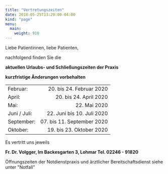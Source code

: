 ```yaml
---
title: "Vertretungszeiten"
date: 2018-05-25T13:29:00-04:00
kind: "page"
menu:
  main:
    weight: 910
---
```


Liebe Patientinnen, liebe Patienten,
 
nachfolgend finden Sie die

**aktuellen Urlaubs- und Schließungszeiten der Praxis**

**kurzfristige Änderungen vorbehalten**

|||
|-------------|----------------------------:|
Februar:    |        20. bis 24. Februar 2020
April:        |        20. bis 24. April 2020
Mai:    |   22. Mai 2020
Juni / Juli: | 22. Juni bis 10. Juli 2020 
September:      |   07. bis 11. September 2020
Oktober: | 19. bis 23. Oktober 2020


Es vertritt uns jeweils

**Fr. Dr. Volgger, Im Backesgarten 3, Lohmar
Tel. 02246 - 91820**

 Öffnungszeiten der Notdienstpraxis und ärztlicher Bereitschaftsdienst siehe unter "Notfall"

